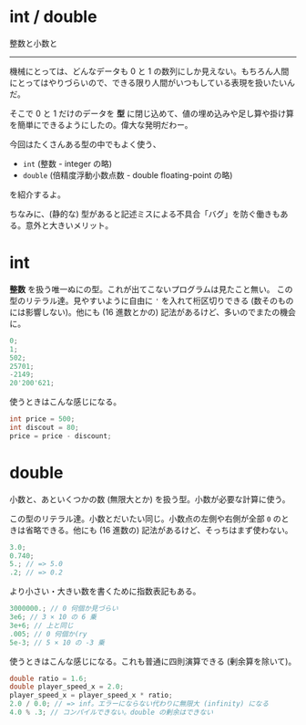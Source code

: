 # int / double

整数と小数と

---

機械にとっては、どんなデータも 0 と 1 の数列にしか見えない。もちろん人間にとってはやりづらいので、できる限り人間がいつもしている表現を扱いたいんだ。

そこで 0 と 1 だけのデータを **型** に閉じ込めて、値の埋め込みや足し算や掛け算を簡単にできるようにしたの。偉大な発明だわー。

今回はたくさんある型の中でもよく使う、

- `int` (整数 - integer の略)
- `double` (倍精度浮動小数点数 - double floating-point の略)

を紹介するよ。

ちなみに、(静的な) 型があると記述ミスによる不具合「バグ」を防ぐ働きもある。意外と大きいメリット。


# int

**整数** を扱う唯一ぬにの型。これが出てこないプログラムは見たこと無い。
この型のリテラル達。見やすいように自由に `'` を入れて桁区切りできる (数そのものには影響しない)。他にも (16 進数とかの) 記法があるけど、多いのでまたの機会に。

```cpp
0;
1;
502;
25701;
-2149;
20'200'621;
```

使うときはこんな感じになる。

```cpp
int price = 500;
int discout = 80;
price = price - discount;
```


# double

小数と、あといくつかの数 (無限大とか) を扱う型。小数が必要な計算に使う。

この型のリテラル達。小数とだいたい同じ。小数点の左側や右側が全部 `0` のときは省略できる。他にも (16 進数の) 記法があるけど、そっちはまず使わない。

```cpp
3.0;
0.740;
5.; // => 5.0
.2; // => 0.2
```

より小さい・大きい数を書くために指数表記もある。

```cpp
3000000.; // 0 何個か見づらい
3e6; // 3 × 10 の 6 乗
3e+6; // 上と同じ
.005; // 0 何個か(ry
5e-3; // 5 × 10 の -3 乗
```

使うときはこんな感じになる。これも普通に四則演算できる (剰余算を除いて)。

```cpp
double ratio = 1.6;
double player_speed_x = 2.0;
player_speed_x = player_speed_x * ratio;
2.0 / 0.0; // => inf。エラーにならない代わりに無限大 (infinity) になる
4.0 % .3; // コンパイルできない。double の剰余はできない
```